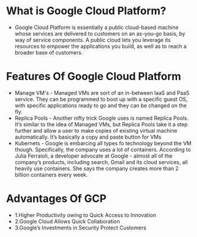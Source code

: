 # What is Google Cloud Platform?
- Google Cloud Platform is essentially a public cloud-based machine whose services are delivered to customers on an as-you-go basis, by way of service components.
A public cloud lets you leverage its resources to empower the applications you build, as well as to reach a broader base of customers.
# Features Of Google Cloud Platform
- Manage VM's - Managed VMs are sort of an in-between IaaS and PaaS service. They can be programmed to boot up with a specific guest OS, with specific applications ready to go and they can be changed on the fly.
- Replica Pools - Another nifty trick Google uses is named Replica Pools. It’s similar to the idea of Managed VMs, but Replica Pools take it a step further and allow a user to make copies of existing virtual machine automatically. It’s basically a copy and paste button for VMs
- Kubernets - Google is embarcing all types fo technology beyond the VM though. Specifically, the company uses a lot of containers. According to Julia Ferraioli, a developer advocate at Google - almost all of the company’s products, including search, Gmail and its cloud services, all heavily use containers. She says the company creates more than 2 billion containers every week.

# Advantages Of GCP
- 1.Higher Productivity owing to Quick Access to Innovation
- 2.Google Cloud Allows Quick Collaboration
- 3.Google’s Investments in Security Protect Customers
